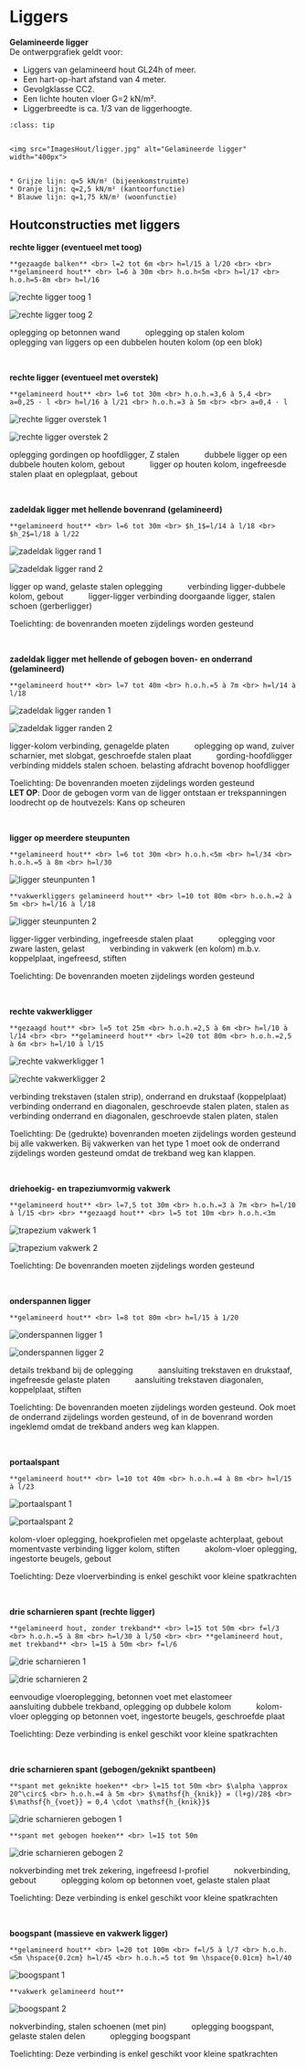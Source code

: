 # Liggers

**Gelamineerde ligger**  
De ontwerpgrafiek geldt voor:

- Liggers van gelamineerd hout GL24h of meer.
- Een hart-op-hart afstand van 4 meter.
- Gevolgklasse CC2.
- Een lichte houten vloer G=2 kN/m².
- Liggerbreedte is ca. 1/3 van de liggerhoogte.


`````{admonition} Gelamineerde ligger
:class: tip


<img src="ImagesHout/ligger.jpg" alt="Gelamineerde ligger" width="400px">


* Grijze lijn: q=5 kN/m² (bijeenkomstruimte)
* Oranje lijn: q=2,5 kN/m² (kantoorfunctie)
* Blauwe lijn: q=1,75 kN/m² (woonfunctie)

`````

## Houtconstructies met liggers


**rechte ligger (eventueel met toog)**
```{margin} 
**gezaagde balken** <br> l=2 tot 6m <br> h=l/15 à l/20 <br> <br> **gelamineerd hout** <br> l=6 à 30m <br> h.o.h<5m <br> h=l/17 <br> h.o.h=5-8m <br> h=l/16
```
![rechte ligger toog 1](ImagesHout/2.3.1houtconstructies_rechte_ligger_toog_1.png)

![rechte ligger toog 2](ImagesHout/2.3.1houtconstructies_rechte_ligger_toog_2.png)  

oplegging op betonnen wand <span style="margin-left: 40px;"></span> oplegging op stalen kolom <span style="margin-left: 40px;"></span> oplegging van liggers op een dubbelen houten kolom (op een blok)

<br>

**rechte ligger (eventueel met overstek)**
```{margin} 
**gelamineerd hout** <br> l=6 tot 30m <br> h.o.h.=3,6 à 5,4 <br> a=0,25 · l <br> h=l/16 à l/21 <br> h.o.h.=3 à 5m <br> <br> a=0,4 · l
```
![rechte ligger overstek 1](ImagesHout/2.3.1houtconstructies_rechte_ligger_overstek_1.png)

![rechte ligger overstek 2](ImagesHout/2.3.1houtconstructies_rechte_ligger_overstek_2.png)  

oplegging gordingen op hoofdligger, Z stalen <span style="margin-left: 40px;"></span> dubbele ligger op een dubbele houten kolom, gebout <span style="margin-left: 40px;"></span> ligger op houten kolom, ingefreesde stalen plaat en oplegplaat, gebout

<br>

**zadeldak ligger met hellende bovenrand (gelamineerd)**
```{margin} 
**gelamineerd hout** <br> l=6 tot 30m <br> $h_1$=l/14 à l/18 <br> $h_2$=l/18 à l/22
```
![zadeldak ligger rand 1](ImagesHout/2.3.1houtconstructies_zadeldaklikker_rand_1.png)

![zadeldak ligger rand 2](ImagesHout/2.3.1houtconstructies_zadeldaklikker_rand_2.png)  

ligger op wand, gelaste stalen oplegging <span style="margin-left: 40px;"></span> verbinding ligger-dubbele kolom, gebout <span style="margin-left: 40px;"></span> ligger-ligger verbinding doorgaande ligger, stalen schoen (gerberligger)

Toelichting: de bovenranden moeten zijdelings worden gesteund

<br>

**zadeldak ligger met hellende of gebogen boven- en onderrand (gelamineerd)**
```{margin} 
**gelamineerd hout** <br> l=7 tot 40m <br> h.o.h.=5 à 7m <br> h=l/14 à l/18
```
![zadeldak ligger randen 1](ImagesHout/2.3.1houtconstructies_zadeldaklikker_randen_1.png)

![zadeldak ligger randen 2](ImagesHout/2.3.1houtconstructies_zadeldaklikker_randen_2.png)  

ligger-kolom verbinding, genagelde platen <span style="margin-left: 40px;"></span> oplegging op wand, zuiver scharnier, met slobgat, geschroefde stalen plaat <span style="margin-left: 40px;"></span> gording-hoofdligger verbinding middels stalen schoen. belasting afdracht bovenop hoofdligger

Toelichting: De bovenranden moeten zijdelings worden gesteund <br> **LET OP**: Door de gebogen vorm van de ligger ontstaan er trekspanningen loodrecht op de houtvezels: Kans op scheuren

<br>

**ligger op meerdere steupunten**
```{margin} 
**gelamineerd hout** <br> l=6 tot 30m <br> h.o.h.<5m <br> h=l/34 <br> h.o.h.=5 à 8m <br> h=l/30
```
![ligger steunpunten 1](ImagesHout/2.3.1houtconstructies_ligger_steunpunten_1.png)

```{margin} 
**vakwerkliggers gelamineerd hout** <br> l=10 tot 80m <br> h.o.h.=2 à 5m <br> h=l/16 à l/18
```
![ligger steunpunten 2](ImagesHout/2.3.1houtconstructies_ligger_steunpunten_2.png) 

ligger-ligger verbinding, ingefreesde stalen plaat <span style="margin-left: 40px;"></span> oplegging voor zware lasten, gelast <span style="margin-left: 40px;"></span> verbinding in vakwerk (en kolom) m.b.v. koppelplaat, ingefreesd, stiften

Toelichting: De bovenranden moeten zijdelings worden gesteund

<br>

**rechte vakwerkligger**
```{margin} 
**gezaagd hout** <br> l=5 tot 25m <br> h.o.h.=2,5 à 6m <br> h=l/10 à l/14 <br> <br> **gelamineerd hout** <br> l=20 tot 80m <br> h.o.h.=2,5 à 6m <br> h=l/10 à l/15
```
![rechte vakwerkligger 1](ImagesHout/2.3.1houtconstructies_rechte_vakwerkligger_1.png)

![rechte vakwerkligger 2](ImagesHout/2.3.1houtconstructies_rechte_vakwerkligger_2.png) 

verbinding trekstaven (stalen strip), onderrand en drukstaaf (koppelplaat) <span style="margin-left: 40px;"></span> verbinding onderrand en diagonalen, geschroevde stalen platen, stalen as <span style="margin-left: 40px;"></span> verbinding onderrand en diagonalen, geschroevde stalen platen, stalen

Toelichting: De (gedrukte) bovenranden moeten zijdelings worden gesteund bij alle vakwerken. Bij vakwerken van het type 1 moet ook de onderrand zijdelings worden gesteund omdat de trekband weg kan klappen.

<br>

**driehoekig- en trapeziumvormig vakwerk**
```{margin} 
**gelamineerd hout** <br> l=7,5 tot 30m <br> h.o.h.=3 à 7m <br> h=l/10 à l/15 <br> <br> **gezaagd hout** <br> l=5 tot 10m <br> h.o.h.<3m
```
![trapezium vakwerk 1](ImagesHout/2.3.1houtconstructies_trapezium_vakwerk_1.png)

![trapezium vakwerk 2](ImagesHout/2.3.1houtconstructies_trapezium_vakwerk_2.png)

Toelichting: De bovenranden moeten zijdelings worden gesteund

<br>

**onderspannen ligger**
```{margin} 
**gelamineerd hout** <br> l=8 tot 80m <br> h=l/15 à 1/20
```
![onderspannen ligger 1](ImagesHout/2.3.1houtconstructies_onderspannen_ligger_1.png)

![onderspannen ligger 2](ImagesHout/2.3.1houtconstructies_onderspannen_ligger_2.png) 

details trekband bij de oplegging <span style="margin-left: 40px;"></span> aansluiting trekstaven en drukstaaf, ingefreesde gelaste platen <span style="margin-left: 40px;"></span> aansluiting trekstaven diagonalen, koppelplaat, stiften

Toelichting: De bovenranden moeten zijdelings worden gesteund. Ook moet de onderrand zijdelings worden gesteund, of in de bovenrand worden ingeklemd omdat de trekband anders weg kan klappen.

<br>

**portaalspant**
```{margin} 
**gelamineerd hout** <br> l=10 tot 40m <br> h.o.h.=4 à 8m <br> h=l/15 à l/23
```
![portaalspant 1](ImagesHout/2.3.1houtconstructies_portaalspant_1.png)

![portaalspant 2](ImagesHout/2.3.1houtconstructies_portaalspant_2.png) 

kolom-vloer oplegging, hoekprofielen met opgelaste achterplaat, gebout <span style="margin-left: 40px;"></span> momentvaste verbinding ligger kolom, stiften <span style="margin-left: 40px;"></span> akolom-vloer oplegging, ingestorte beugels, gebout

Toelichting: Deze vloerverbinding is enkel geschikt voor kleine spatkrachten

<br>

**drie scharnieren spant (rechte ligger)**
```{margin} 
**gelamineerd hout, zonder trekband** <br> l=15 tot 50m <br> f=l/3 <br> h.o.h.=5 à 8m <br> h=l/30 à l/50 <br> <br> **gelamineerd hout, met trekband** <br> l=15 à 50m <br> f=l/6
```
![drie scharnieren 1](ImagesHout/2.3.1houtconstructies_drie_scharnieren_1.png)

![drie scharnieren 2](ImagesHout/2.3.1houtconstructies_drie_scharnieren_2.png)

eenvoudige vloeroplegging, betonnen voet met elastomeer <span style="margin-left: 40px;"></span> aansluiting dubbele trekband, oplegging op dubbele kolom <span style="margin-left: 40px;"></span> kolom-vloer oplegging op betonnen voet, ingestorte beugels, geschroefde plaat

Toelichting: Deze verbinding is enkel geschikt voor kleine spatkrachten

<br>

**drie scharnieren spant (gebogen/geknikt spantbeen)**
```{margin} 
**spant met geknikte hoeken** <br> l=15 tot 50m <br> $\alpha \approx 20^\circ$ <br> h.o.h.=4 à 5m <br> $\mathsf{h_{knik}} = (l+g)/28$ <br> $\mathsf{h_{voet}} = 0,4 \cdot \mathsf{h_{knik}}$
```
![drie scharnieren gebogen 1](ImagesHout/2.3.1houtconstructies_drie_scharnieren_gebogen_1.png)

```{margin} 
**spant met gebogen hoeken** <br> l=15 tot 50m
```
![drie scharnieren gebogen 2](ImagesHout/2.3.1houtconstructies_drie_scharnieren_gebogen_2.png)

nokverbinding met trek zekering, ingefreesd I-profiel <span style="margin-left: 40px;"></span> nokverbinding, gebout <span style="margin-left: 40px;"></span> oplegging kolom op betonnen voet, gelaste stalen plaat

Toelichting: Deze verbinding is enkel geschikt voor kleine spatkrachten

<br>

**boogspant (massieve en vakwerk ligger)**
```{margin} 
**gelamineerd hout** <br> l=20 tot 100m <br> f=l/5 à l/7 <br> h.o.h.<5m \hspace{0.2cm} h=l/45 <br> h.o.h.=5 tot 9m \hspace{0.01cm} h=l/40
```
![boogspant 1](ImagesHout/2.3.1houtconstructies_boogspant_1.png)

```{margin} 
**vakwerk gelamineerd hout**
```
![boogspant 2](ImagesHout/2.3.1houtconstructies_boogspant_2.png)

nokverbinding, stalen schoenen (met pin) <span style="margin-left: 40px;"></span> oplegging boogspant, gelaste stalen delen <span style="margin-left: 40px;"></span> oplegging boogspant

Toelichting: Deze verbinding is enkel geschikt voor kleine spatkrachten
